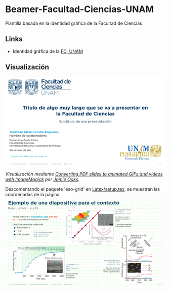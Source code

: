 # Beamer-Facultad-Ciencias-UNAM
Plantilla basada en la identidad gráfica de la Facultad de Ciencias

## Links

-  Identidad gráfica de la  [FC, UNAM](https://www.fciencias.unam.mx/sites/default/files/2020-10/Manual-Identidad-Visual-FC-2020.pdf)

## Visualización

![Slides animated](template-UNAMFC.gif)

*Visualización mediante [Converting PDF slides to animated GIFs and videos with ImageMagick](http://phyletica.org/imagemagick/) por [Jamie Oaks](http://github.com/joaks1).*

Descomentando el paquete 'eso-grid' en [Latex/setup.tex](Latex/setup.tex), se muestran las coordenadas de la página
![Grid](template-UNAMFC-GRID.png)
